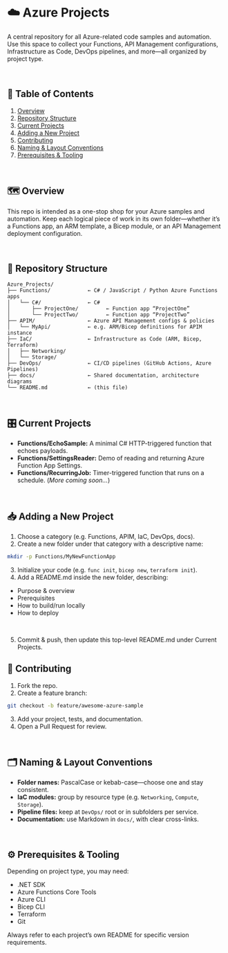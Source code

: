 # ☁️ Azure Projects

A central repository for all Azure-related code samples and automation.  
Use this space to collect your Functions, API Management configurations, Infrastructure as Code, DevOps pipelines, and more—all organized by project type.

<br>

## 📖 Table of Contents

1. [Overview](#overview)  
2. [Repository Structure](#repository-structure)  
3. [Current Projects](#current-projects)  
4. [Adding a New Project](#adding-a-new-project)  
5. [Contributing](#contributing)  
6. [Naming & Layout Conventions](#naming--layout-conventions)  
7. [Prerequisites & Tooling](#prerequisites--tooling)  

<br>

## 🗺 Overview

This repo is intended as a one-stop shop for your Azure samples and automation. Keep each logical piece of work in its own folder—whether it’s a Functions app, an ARM template, a Bicep module, or an API Management deployment configuration.

<br>

## 📁 Repository Structure

```plaintext
Azure_Projects/
├── Functions/            ← C# / JavaScript / Python Azure Functions apps
│   └── C#/               ← C#
│       ├── ProjectOne/         ← Function app “ProjectOne”
│       └── ProjectTwo/         ← Function app “ProjectTwo”
├── APIM/                 ← Azure API Management configs & policies
│   └── MyApi/            ← e.g. ARM/Bicep definitions for APIM instance
├── IaC/                  ← Infrastructure as Code (ARM, Bicep, Terraform)
│   ├── Networking/       
│   └── Storage/
├── DevOps/               ← CI/CD pipelines (GitHub Actions, Azure Pipelines)
├── docs/                 ← Shared documentation, architecture diagrams
└── README.md             ← (this file)
```

<br>

## 🎛 Current Projects

- **Functions/EchoSample:**
    A minimal C# HTTP-triggered function that echoes payloads.
- **Functions/SettingsReader:**
    Demo of reading and returning Azure Function App Settings.
- **Functions/RecurringJob:**
    Timer-triggered function that runs on a schedule.
(*More coming soon…*)

<br>

## 📥 Adding a New Project

1. Choose a category (e.g. Functions, APIM, IaC, DevOps, docs).
2. Create a new folder under that category with a descriptive name:
```bash
mkdir -p Functions/MyNewFunctionApp
```
3. Initialize your code (e.g. `func init`, `bicep new`, `terraform init`).
4. Add a README.md inside the new folder, describing:
- Purpose & overview
- Prerequisites
- How to build/run locally
- How to deploy

<br>

5. Commit & push, then update this top-level README.md under Current Projects.

## 🤝 Contributing
1. Fork the repo.
2. Create a feature branch:

```bash
git checkout -b feature/awesome-azure-sample
```
3. Add your project, tests, and documentation.
4. Open a Pull Request for review.

<br>

## 🗂 Naming & Layout Conventions

- **Folder names:** PascalCase or kebab-case—choose one and stay consistent.
- **IaC modules:** group by resource type (e.g. `Networking`, `Compute`, `Storage`).
- **Pipeline files:** keep at `DevOps/` root or in subfolders per service.
- **Documentation:** use Markdown in `docs/`, with clear cross-links.

<br>

## ⚙️ Prerequisites & Tooling

Depending on project type, you may need:
- .NET SDK
- Azure Functions Core Tools
- Azure CLI
- Bicep CLI
- Terraform
- Git

Always refer to each project’s own README for specific version requirements.




